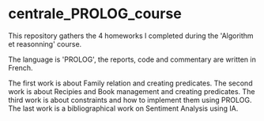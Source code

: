 # centrale_PROLOG_course

This repository gathers the 4 homeworks I completed during the 'Algorithm et reasonning' course. 

The language is 'PROLOG', the reports, code and commentary are written in French.

The first work is about Family relation and creating predicates. 
The second work is about Recipies and Book management and creating predicates.
The third work is about constraints and how to implement them using PROLOG.
The last work is a bibliographical work on Sentiment Analysis using IA.

